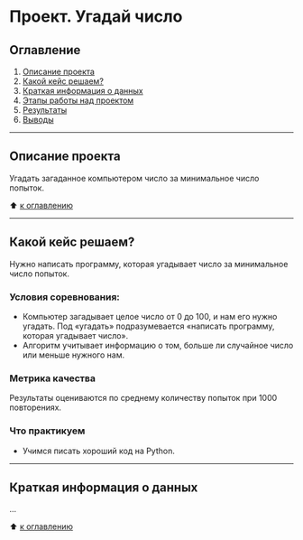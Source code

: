 # Проект. Угадай число

## Оглавление
1. [Описание проекта](https://github.com/Ospri3/sf_data_scince/tree/main/project_0/README.md#Описание-проекта)
2. [Какой кейс решаем?](https://github.com/Ospri3/sf_data_scince/tree/main/project_0/README.md#Какой-кейс-решаем)
3. [Краткая информация о данных](https://github.com/Ospri3/sf_data_scince/tree/main/project_0/README.md#Краткая-информация-о-данных)
4. [Этапы работы над проектом](https://github.com/Ospri3/sf_data_scince/tree/main/project_0/README.md#Этапы-работы-над-проектом)
5. [Результаты](https://github.com/Ospri3/sf_data_scince/tree/main/project_0/README.md#Результаты)
6. [Выводы](https://github.com/Ospri3/sf_data_scince/tree/main/project_0/README.md#Выводы)

---

## Описание проекта
Угадать загаданное компьютером число за минимальное число попыток.

:arrow_up: [к оглавлению](https://github.com/Ospri3/sf_data_scince/tree/main/project_0/README.md#Оглавление)

---

## Какой кейс решаем?
Нужно написать программу, которая угадывает число за минимальное число попыток.

### **Условия соревнования:**
- Компьютер загадывает целое число от 0 до 100, и нам его нужно угадать. Под «угадать» подразумевается «написать программу, которая угадывает число».
- Алгоритм учитывает информацию о том, больше ли случайное число или меньше нужного нам.

### **Метрика качества**
Результаты оцениваются по среднему количеству попыток при 1000 повторениях.

### **Что практикуем**
- Учимся писать хороший код на Python.

---

## Краткая информация о данных
...

:arrow_up: [к оглавлению](https://github.com/Ospri3/sf_data_scince/tree/main/project_0/README.md#Оглавление)
